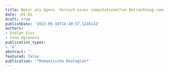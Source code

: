 ```yaml
---
title: Natur als Agens. Versuch einer computationellen Betrachtung romantischer Texte
date: -01-01
draft: true
publishDate: '2023-05-16T14:40:57.124613Z'
authors:
- Evelyn Gius
- Inna Uglanova
publication_types:
- '6'
abstract: ''
featured: false
publication: '*Romantische Ökologien*'
---
```


